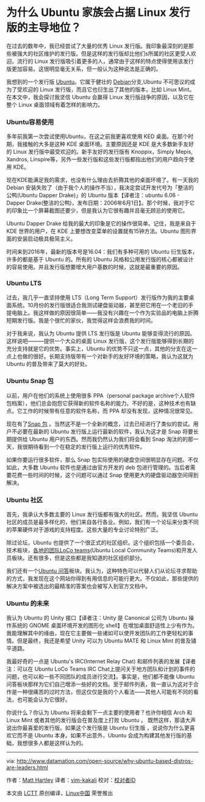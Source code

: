 为什么 Ubuntu 家族会占据 Linux 发行版的主导地位？
=========================================

在过去的数年中，我已经尝试了大量的优秀 Linux 发行版。我印象最深刻的是那些被强大的社区维护的发行版。但是这样的发行版却比他们s所属的社区更受人欢迎。流行的 Linux 发行版吸引着更多的人，通常由于这样的特点使得使用该发行版更加容易。这很明显毫无关系，但一般认为这种说法是正确的。


我想到的一个发行版 [Ubuntu][1]。它属于健壮的 [Debian][2]分支,Ubuntu 不可思议的成为了受欢迎的 Linux  发行版，而且它也衍生出了其他的版本，比如 Linux Mint。在本文中，我会探讨我坚信 Ubuntu 会赢得 Linux 发行版战争的原因，以及它在整个 Linux 桌面领域有着怎样的影响力。


### Ubuntu容易使用


多年前我第一次尝试使用Ubuntu，在这之前我更喜欢使用 KED 桌面。在那个时期，我接触的大多是这种 KDE 桌面环境。主要原因还是 KDE 是大多数新手友好的 Linux 发行版中最受欢迎的。新手友好的发行版有 Knoppix，Simply Mepis, Xandros, Linspire等，另外一些发行版和这些发行版都指出他们的用户趋向于使用 KDE。



现在KDE能满足我的需求，也没有什么理由去折腾其他的桌面环境了。有一天我的 Debian 安装失败了（由于我个人的操作不当），我决定尝试开发代号为「整洁的公鸭(Ubuntu Dapper Drake)」的 Ubuntu 版本【译者注：ubuntu 6.06 - Dapper Drake(整洁的公鸭)，发布日期：2006年6月1日】。那个时候，我对于它的印象比一个屏幕截图还要少，但是我认为它很有趣并且毫无顾忌的使用它。



Ubuntu Dapper Drake 给我的最大的印象是它的操作很简单。记住，我是来自于 KDE 世界的用户，在 KDE 上要想改变菜单的设置就有15钟方法。Ubuntu 图形界面的安装启动极具极简主义。

时间来到2016年，最新的版本号是16.04：我们有多种可用的 Ubuntu 衍生版本，许多的都是基于 Ubuntu 的。所有的 Ubuntu 风格和公用发行版的核心都被设计的容易使用。并且发行版想要增大用户基数的时候，这就是最重要的原因。


### Ubuntu LTS

过去，我几乎一直坚持使用 LTS（Long Term Support）发行版作为我的主要桌面系统。10月份的发行版很适合我测试硬盘驱动器，甚至把它用在一个老旧的手提电脑上。我这样做的原因很简单——我没有兴趣在一个作为实验品的电脑上折腾短期发行版。我是个很忙的家伙，我觉得这样会浪费我的时间。


对于我来说，我认为 Ubuntu 提供 LTS 发行版是 Ubuntu 能够变得流行的原因。这样说吧———提供一个大众的桌面 Linux 发行版，这个发行版能够得到长期的充分支持就是它的优势。事实上，Ubuntu 的优势不只这一点，其他的分支在这一点上也做的很好。长期支持版带有一个对新手的友好环境的策略，我认为这就为 Ubuntu 的普及带来了莫大的好处。


### Ubuntu Snap 包


以前，用户在他们的系统上使用很多 PPA（personal package archive个人软件包档案），他们总会抱怨它获得新的软件名称的能力。不好的是，这种技术也有缺点。它工作的时候带有任意的软件名称，而 PPA 却没有发现，这种情况很常见。


现在有了[Snap 包][3] 。当然这不是一个全新的概念，过去已经进行了类似的尝试。用户不必要在最新的 Ubuntu 发行版上运行最新的软件，我认为这才是 Snap 将要长期提供给 Ubuntu 用户的东西。然而我仍然认为我们将会看到 Snap 淘汰的的那一天，我很期待看到一个在稳定的发行版上运行的优秀软件。



如果你要运行很多软件，那么 Snap 包实际使用的硬盘空间很明显存在问题。不仅如此，大多数 Ubuntu 软件也是通过由官方开发的 deb 包进行管理的。当后者需要花费一些时间的时候，这个问题可以通过 Snap 使用更大的硬盘驱动器空间得到解决。 



### Ubuntu 社区

首先，我承认大多数主要的 Linux 发行版都有强大的社区。然而，我坚信 Ubuntu 社区的成员是最多样化的，他们来自各行各业。例如，我们有一个论坛来分类不同的苹果硬件对于游戏的支持程度。这些大量的专业讨论特别广泛。


除过论坛，Ubuntu 也提供了一个很正式的社区组织。这个组织包括一个委员会，技术板块，[各地的团队LoCo teams][4](Ubuntu Local Community Teams)和开发人员板块。还有很多，但是这些都是我知道的社区组织部分。


我们还有一个[Ubuntu 问答][5]板块。我认为，这种特色可以代替人们从论坛寻求帮助的方式，我发现在这个网站你得到有用信息的可能行更大。不仅如此，那些提供的解决方案中被选出的最精准的答案也会被写入到官方文档中。


### Ubuntu 的未来


我认为 Ubuntu 的 Unity 接口【译者注：Unity 是 Canonical 公司为 Ubuntu 操作系统的 GNOME 桌面环境开发的图形化 shell】在增加桌面舒适性上少有作为。我能理解其中的缘由，现在它主要做一些诸如可以使开发团队的工作更轻松的事情。但是最终，我还是希望 Unity 可以为 Ubuntu MATE 和 Linux Mint 的普及铺平道路。


我最好奇的一点是 Ubuntu's IRC(Internet Relay Chat) 和邮件列表的发展【译者注：可以在 Ubuntu LoCo Teams IRC Chat上提问关于地方团队和计划的事件的问题，也可以和一些不同团队的成员进行交流】。事实是，他们都不能像 Ubuntu 问答板块那样为它们自己增添一些好的文档。至于邮件列表，我一直认为这对于合作是一种很痛苦的过时方法，但这仅仅是我的个人看法——其他人可能有不同的看法，也可能会认为它很好。

你说什么？你认为 Ubuntu 将来会剩下一点主要的使用者？也许你相信 Arch 和 Linux Mint 或者其他的发行版会在普及度上打败 Ubuntu 。 既然这样，那请大声说出你最喜爱的发行版。如果这个发行版是 Ubuntu 衍生版 ，说说你为什么更喜欢它而不是 Ubuntu 本身。如果不出意外，Ubuntu 会成为构建其他发行版的基础，我想很多人都是这样认为的。


--------------------------------------------------------------------------------

via: http://www.datamation.com/open-source/why-ubuntu-based-distros-are-leaders.html

作者：[Matt Hartley][a]
译者：[vim-kakali](https://github.com/vim-kakali)
校对：[校对者ID](https://github.com/校对者ID)

本文由 [LCTT](https://github.com/LCTT/TranslateProject) 原创编译，[Linux中国](https://linux.cn/) 荣誉推出

[a]: http://www.datamation.com/author/Matt-Hartley-3080.html
[1]: http://www.ubuntu.com/
[2]: https://www.debian.org/
[3]: http://www.datamation.com/open-source/ubuntu-snap-packages-the-good-the-bad-the-ugly.html
[4]: http://loco.ubuntu.com/
[5]: http://askubuntu.com/
